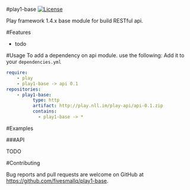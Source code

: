 #play1-base 
[![License](https://img.shields.io/badge/license-Apache%202-4EB1BA.svg)](https://www.apache.org/licenses/LICENSE-2.0.html)

Play framework 1.4.x base module for build RESTful api.

#Features

* todo


#Usage
To add a dependency on api module. use the following:
Add it to your ``dependencies.yml``
```yaml
require:
    - play
    - play1-base -> api 0.1
repositories:
    - play1-base:
          type: http
          artifact: http://play.nll.im/play-api/api-0.1.zip
          contains:
            - play1-base -> *
```


#Examples

###API

TODO



#Contributing

Bug reports and pull requests are welcome on GitHub at https://github.com/fivesmallq/play1-base.
